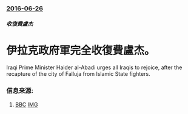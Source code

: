 ### [2016-06-26](/news/2016/06/26/index.md)

##### 收復費盧杰
# 伊拉克政府軍完全收復費盧杰。 

Iraqi Prime Minister Haider al-Abadi urges all Iraqis to rejoice, after the recapture of the city of Falluja from Islamic State fighters.


### 信息来源:

1. [BBC](http://www.bbc.co.uk/news/world-middle-east-36633140) [IMG](https://ichef.bbci.co.uk/news/1024/branded_news/ABA5/production/_90114934_892776ef-95c5-453d-b2c2-fcf6e9f1b88a.jpg)
